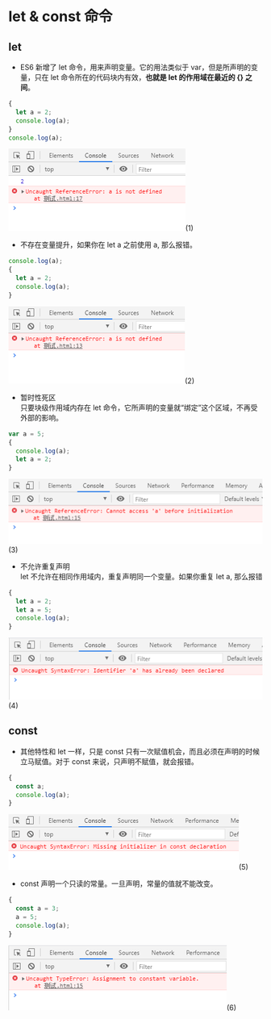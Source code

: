 # let & const 命令

## let

- ES6 新增了 let 命令，用来声明变量。它的用法类似于 var，但是所声明的变量，只在 let 命令所在的代码块内有效，**也就是 let 的作用域在最近的 {} 之间**。

```javascript
{
  let a = 2;
  console.log(a);
}
console.log(a);
```

![image](../images2/61/1.PNG)(1)

- 不存在变量提升，如果你在 let a 之前使用 a, 那么报错。

```javascript
console.log(a);
{
  let a = 2;
  console.log(a);
}
```

![image](../images2/61/2.PNG)(2)

- 暂时性死区  
  只要块级作用域内存在 let 命令，它所声明的变量就“绑定”这个区域，不再受外部的影响。

```javascript
var a = 5;
{
  console.log(a);
  let a = 2;
}
```

![image](../images2/61/3.PNG)(3)

- 不允许重复声明  
  let 不允许在相同作用域内，重复声明同一个变量。如果你重复 let a, 那么报错

```javascript
{
  let a = 2;
  let a = 5;
  console.log(a);
}
```

![image](../images2/61/4.PNG)(4)

## const

- 其他特性和 let 一样，只是 const 只有一次赋值机会，而且必须在声明的时候立马赋值。对于 const 来说，只声明不赋值，就会报错。

```javascript
{
  const a;
  console.log(a);
}
```

![image](../images2/61/5.PNG)(5)

- const 声明一个只读的常量。一旦声明，常量的值就不能改变。

```javascript
{
  const a = 3;
  a = 5;
  console.log(a);
}
```

![image](../images2/61/6.PNG)(6)
